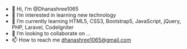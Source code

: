 - 👋 Hi, I’m @Dhanashree1065
- 👀 I’m interested in learning new technology
- 🌱 I’m currently learning HTML5, CSS3, Bootstrap5, JavaScript, jQuery, PHP, Laravel, CodeIgniter
- 💞️ I’m looking to collaborate on ...
- 📫 How to reach me dhanashree1065@gmail.com

<!---
Dhanashree1065/Dhanashree1065 is a ✨ special ✨ repository because its `README.md` (this file) appears on your GitHub profile.
You can click the Preview link to take a look at your changes.
--->
